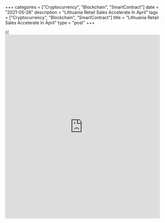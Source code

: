 +++
categories = ["Cryptocurrency", "Blockchain", "SmartContract"]
date = "2021-05-28"
description = "Lithuania Retail Sales Accelerate In April"
tags = ["Cryptocurrency", "Blockchain", "SmartContract"]
title = "Lithuania Retail Sales Accelerate In April"
type = "post"
+++

{{<iframe id="large-banner" src="https://www.bounty.group/#slide=5.0" width="100%" height="600" scrolling="no" style="border: 0px solid rgb(216, 221, 230); border-radius: 3px;">}}

Lithuania's retail sales accelerates in April, figures from the
statistical office showed on Friday.

Retail sales, excluding VAT, decreased a working-day adjusted 35.7
percent year-on-year in April, following a 19.6 percent rise in March.

Sales of non-food stores surged 63.8 percent annually in April and those
in specialized stores accelerated 66.5 percent.

Sales in non-specialized stores and those of food, alcoholic beverages
and tobacco increased by 10.1 percent and 10.9 percent, respectively.

On a month-on-month basis, retail sales grew a seasonally adjusted 3.7
percent in April.

For comments and feedback [contact](https://www.playgroundfx.com/contact/): editorial@rtt[news](https://www.letsplayfx.com/blog/forex-news-website/).com

[Economic News][1]

 **What parts of the world are seeing the best (and worst) economic
performances lately? Click[here][2] to check out our [Econ Scorecard][2]
and find out! See up-to-the-moment [ranking](https://www.playgroundfx.com/blog/crypto-exchange-ranking/)s for the best and worst
performers in [GDP][2], [unemployment rate][3], [inflation][4] and much
more.**

   1. www.rtt[news](https://www.letsplayfx.com/blog/forex-news-website/).com/Content/EconomicNews.aspx
   2. www.rtt[news](https://www.letsplayfx.com/blog/forex-news-website/).com/economic-scorecard/world-rank/GDP/highest-performance.aspx
   3. www.rtt[news](https://www.letsplayfx.com/blog/forex-news-website/).com/economic-scorecard/world-rank/unemployment-rate/lowest-performance.aspx
   4. www.rtt[news](https://www.letsplayfx.com/blog/forex-news-website/).com/economic-scorecard/world-rank/CPI/highest-performance.aspx